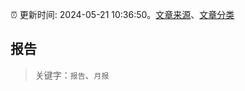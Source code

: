 :alarm_clock: 更新时间: 2024-05-21 10:36:50。[文章来源](/README.md)、[文章分类](/TAGS.md)

## 报告


> 关键字：`报告`、`月报`



